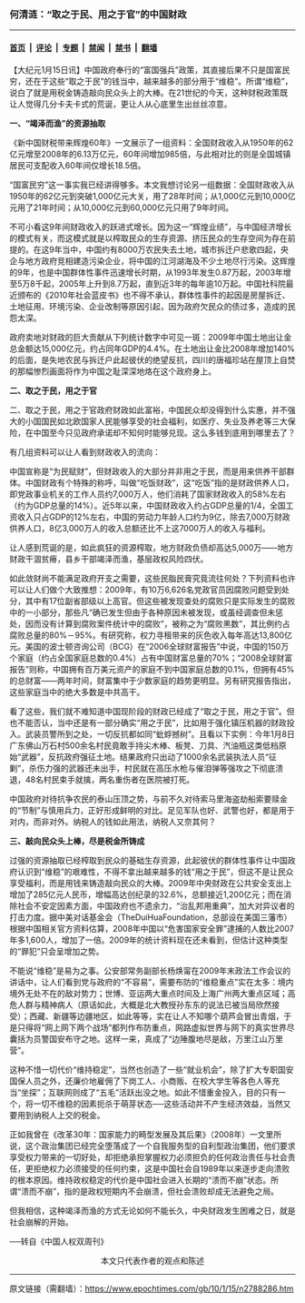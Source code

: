 ### 何清涟：“取之于民、用之于官”的中国财政

---

#### [首页](../../../..?n2788286) &nbsp;|&nbsp; [评论](../../../../../epoch-comment?n2788286) &nbsp;|&nbsp; [专题](../../../../../epoch-special?n2788286) &nbsp;|&nbsp; [禁闻](../../../../../epoch-news?n2788286) &nbsp;|&nbsp; [禁书](../../../../../books?n2788286) &nbsp;|&nbsp; [翻墙](https://github.com/gfw-breaker/nogfw/blob/master/README.md?n2788286)


<div class="post_content" id="artbody" itemprop="articleBody">
 <!-- article content begin -->
 <p>
  【大纪元1月15日讯】中国政府奉行的“富国强兵”政策，其直接后果不只是国富民穷，还在于这些“取之于民”的钱当中，越来越多的部分用于“维稳”。所谓“维稳”，说白了就是用税金铸造敲向民众头上的大棒。在21世纪的今天，这种财税政策既让人觉得几分卡夫卡式的荒诞，更让人从心底里生出丝丝凉意。
 </p>
 <p>
  <b>
   一、“竭泽而渔”的资源抽取
  </b>
 </p>
 <p>
  《新中国财税带来辉煌60年》一文展示了一组资料：全国财政收入从1950年的62亿元增至2008年的6.13万亿元，60年间增加985倍，与此相对比的则是全国城镇居民可支配收入60年间仅增长18.5倍。
 </p>
 <p>
  “国富民穷”这一事实我已经讲得够多。本文我想讨论另一组数据：全国财政收入从1950年的62亿元到突破1,000亿元大关，用了28年时间；从1,000亿元到10,000亿元用了21年时间；从10,000亿元到60,000亿元只用了9年时间。
 </p>
 <p>
  不可小看这9年间财政收入的跃进式增长。因为这一“辉煌业绩”，与中国经济增长的模式有关，而这模式就是以榨取民众的生存资源、挤压民众的生存空间为存在前提的。在这9年当中，中国约有8000万农民失去土地，城市拆迁户悲歌四起，央企与地方政府竞相建造污染企业，将中国的江河湖海及不少土地尽行污染。这辉煌的9年，也是中国群体性事件迅速增长时期，从1993年发生0.87万起，2003年增至5万8千起，2005年上升到8.7万起，直到近3年的每年逾10万起。中国社科院最近颁布的《2010年社会蓝皮书》也不得不承认，群体性事件的起因是房屋拆迁、土地征用、环境污染、企业改制等原因引起，因为政府欠民众的债过多，造成的民怨太深。
 </p>
 <p>
  政府卖地对财政的巨大贡献从下列统计数字中可见一斑：2009年中国土地出让金总金额达15,000亿元，约占同年GDP的4.4%。在土地出让金比2008年增加140%的后面，是失地农民与拆迁户此起彼伏的绝望反抗，四川的唐福珍站在屋顶上自焚的那幅惨烈画面将作为中国之耻深深地烙在这个政府身上。
 </p>
 <p>
  <b>
   二、取之于民，用之于官
  </b>
 </p>
 <p>
  二、取之于民，用之于官政府财政如此富裕，中国民众却没得到什么实惠，并不强大的小国国民如北欧国家人民能够享受的社会福利，如医疗、失业及养老等三大保险，在中国至今只见政府承诺却不知何时能够兑现。这么多钱到底用到哪里去了？
 </p>
 <p>
  有几组资料可以让人看到财政收入的流向：
 </p>
 <p>
  中国宣称是“为民赋财”，但财政收入的大部分并非用之于民，而是用来供养干部群体。中国财政有个特殊的称呼，叫做“吃饭财政”，这“吃饭”指的是财政供养人口，即党政事业机关的工作人员约7,000万人，他们消耗了国家财政收入的58%左右（约为GDP总量的14%）。近5年以来，中国财政收入约占GDP总量的1/4，全国工资收入只占GDP的12%左右，中国的劳动力年龄人口约为9亿，除去7,000万财政供养人口，8亿3,000万人的收入总额还比不上这7000万人的收入与福利。
 </p>
 <p>
  让人感到荒诞的是，如此疯狂的资源榨取，地方财政负债却高达5,000万——地方财政干涸贫瘠，县乡干部竭泽而渔，基层政权风险四伏。
 </p>
 <p>
  如此敛财尚不能满足政府开支之需要，这些民脂民膏究竟流往何处？下列资料也许可以让人们做个大致推想：2009年，有10万6,626名党政官员因腐败问题受到处分，其中有17位副省部级以上高官。但这些被发现查处的腐败只是实际发生的腐败中的一小部分，那些凡“确已发生但由于各种原因未被发现，或虽经调查但未惩处，因而没有计算到腐败案件统计中的腐败”，被称之为“腐败黑数”，其比例约占腐败总量的80%－95%。有研究称，权力寻租带来的灰色收入每年高达13,800亿元。美国的波士顿咨询公司（BCG）在“2006全球财富报告”中说，中国的150万个家庭（约占全国家庭总数的0.4%）占有中国财富总量的70%；“2008全球财富报告”则称，中国拥有百万美元资产的家庭不到中国家庭总数的0.1%，但拥有45%的总财富——两年时间，财富集中于少数家庭的趋势更明显。另有研究报告指出，这些家庭当中的绝大多数是中共高干。
 </p>
 <p>
  看了这些，我们就不难知道中国现阶段的财政已经成了“取之于民，用之于官”。但也不能否认，当中还是有一部分确实“用之于民”，比如用于强化镇压机器的财政投入。武装员警所到之处，一切反抗都如同“蚍蜉撼树”。且看以下实例：今年1月8日广东佛山万石村500余名村民竟敢手持尖木棒、板凳、刀具、汽油瓶这类低档原始“武器”，反抗政府强征土地。结果政府只出动了1000余名武装执法人员“征剿”，杀伤力强的武器还未出手，村民就在高压水枪与催泪弹等强攻之下彻底溃退，48名村民束手就擒，两名重伤者在医院被打死。
 </p>
 <p>
  中国政府对待抗争农民的泰山压顶之势，与前不久对待索马里海盗劫船索要赎金的“节制”与慎用兵力，正好形成鲜明的对比。足见军队也好、武警也好，都是用于对内，而非对外。纳税人的钱如此用法，纳税人又奈其何？
 </p>
 <p>
  <b>
   三、敲向民众头上棒，尽是税金所铸成
  </b>
 </p>
 <p>
  过强的资源抽取已经榨取到民众的基础生存资源，此起彼伏的群体性事件让中国政府认识到“维稳”的艰难性，不得不拿出越来越多的钱“用之于民”，但这不是让民众享受福利，而是用钱来铸造敲向民众的大棒。2009年中央财政在公共安全支出上增加了285亿元人民币，增幅高达创纪录的32.6%，总额接近1,200亿元；而在消除社会不安定因素方面，中国政府也不遗余力，“治乱邦用重典”，加大对异议者的打击力度。据中美对话基金会（TheDuiHuaFoundation，总部设在美国三藩市）根据中国相关官方资料估算，2008年中国以“危害国家安全罪”逮捕的人数比2007年多1,600人，增加了一倍。2009年的统计资料现在还未看到，但估计这种类型的“罪犯”只会呈增加之势。
 </p>
 <p>
  不能说“维稳”是易为之事。公安部常务副部长杨焕甯在2009年末政法工作会议的讲话中，让人们看到党与政府的“不容易”，需要布防的“维稳重点”实在太多：境内境外无处不在的敌对势力；世博、亚运两大重点时间及上海广州两大重点区域；高危人群与精神病人（原话如此，大概是北大教授孙东东的说法已被当局欣然接受）；西藏、新疆等边疆地区，如此等等，实在让人不知哪个葫芦会冒出青烟，于是只得将“网上网下两个战场”都列作布防重点，网路虚拟世界与网下的真实世界尽囊括为员警国安布守之地。这样一来，真成了“边陲腹地尽是敌，万里江山万里营”。
 </p>
 <p>
  这种不惜一切代价“维持稳定”，当然也创造了一些“就业机会”，除了扩大专职国安国保人员之外，还廉价地雇佣了下岗工人、小商贩、在校大学生等各色人等充当“坐探”；互联网则成了“五毛”活跃出没之地。如此不惜重金投入，目的只有一个，将一切不维稳的因素扼杀于萌芽状态──这些活动并不产生经济效益，当然又要用到纳税人上交的税金。
 </p>
 <p>
  正如我曾在《改革30年：国家能力的畸型发展及其后果》（2008年）一文里所说，这个政治集团已经完全堕落成了一个自我服务型的自利型政治集团，他们要求享受权力带来的一切好处，却拒绝承担掌握权力必须担负的任何政治责任与社会责任，更拒绝权力必须接受的任何约束，这是中国社会自1989年以来逐步走向溃败的根本原因。维持政权稳定的代价是中国社会进入长期的“溃而不崩”状态。所谓“溃而不崩”，指的是政权短期内不会崩溃，但社会溃败却成无法避免之局。
 </p>
 <p>
  但我相信，这种竭泽而渔的方式无论如何不能长久，中央财政发生困难之日，就是社会崩解的开始。
 </p>
 <p>
  ──转自《中国人权双周刊》
  <font color="#ffffff">
   (http://www.dajiyuan.com)
  </font>
  <br/>
  <center>
   <font class="GY13">
    本文只代表作者的观点和陈述
   </font>
  </center>
 </p>
 <!-- article content end -->
 <div id="below_article_ad">
 </div>
</div>


---

原文链接（需翻墙）：https://www.epochtimes.com/gb/10/1/15/n2788286.htm